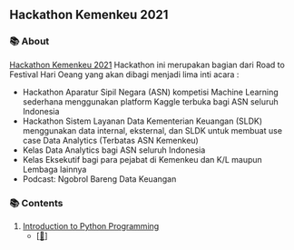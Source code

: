 ## Hackathon Kemenkeu 2021

### 📚 About
[Hackathon Kemenkeu 2021](https://www.kemenkeu.go.id/hackathon2021) Hackathon ini merupakan bagian dari Road to Festival Hari Oeang yang akan dibagi menjadi lima inti acara :
- Hackathon Aparatur Sipil Negara (ASN) kompetisi Machine Learning sederhana menggunakan platform Kaggle terbuka bagi ASN seluruh Indonesia
- Hackathon Sistem Layanan Data Kementerian Keuangan (SLDK) menggunakan data internal, eksternal, dan SLDK untuk membuat use case Data Analytics (Terbatas ASN Kemenkeu)
- Kelas Data Analytics bagi ASN seluruh Indonesia 
- Kelas Eksekutif bagi para pejabat di Kemenkeu dan K/L maupun Lembaga lainnya
- Podcast: Ngobrol Bareng Data Keuangan

### 📚 Contents

1. [Introduction to Python Programming](#pengenalan-pemrograman-python)
    - [[📂](https://github.com/RaharditoDio/Data-Analyst-Track---DTS-Kominfo-X-DQLab/blob/main/Python%20for%20Data%20Professional%20Beginner.ipynb)]
